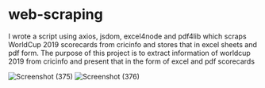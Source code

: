 # web-scraping
I wrote a script using axios, jsdom, excel4node and pdf4lib which scraps WorldCup 2019 scorecards from cricinfo and stores that in excel sheets and pdf form. The purpose of this project is to extract information of worldcup 2019 from cricinfo and present that in the form of excel and pdf scorecards

![Screenshot (375)](https://user-images.githubusercontent.com/68505696/142723155-33c77952-aa79-4ed5-8948-c0f63ec34c88.png)
![Screenshot (376)](https://user-images.githubusercontent.com/68505696/142723152-185c469c-03e7-42b5-bc07-f386d9ffd36a.png)


